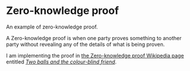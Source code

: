 # Zero-knowledge proof
An example of zero-knowledge proof.

A Zero-knowledge proof is when one party proves something to another party without revealing any of the details of what is being proven. 

I am implementing the proof in [the Zero-knowledge proof Wikipedia page](https://en.wikipedia.org/wiki/Zero-knowledge_proof) entitled [_Two balls and the colour-blind friend_](https://en.wikipedia.org/wiki/Zero-knowledge_proof#Two_balls_and_the_colour-blind_friend). 
